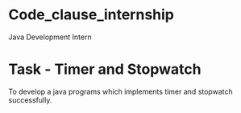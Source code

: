 # Code_clause_internship
Java Development Intern

# Task - Timer and Stopwatch  
  To develop a java programs which implements timer and stopwatch successfully.  
